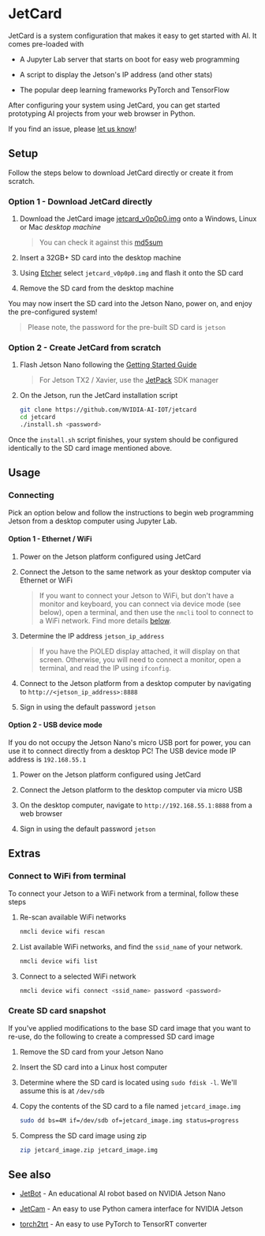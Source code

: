 # JetCard

JetCard is a system configuration that makes it easy to get started with AI.  It comes pre-loaded with

* A Jupyter Lab server that starts on boot for easy web programming

* A script to display the Jetson's IP address (and other stats)
* The popular deep learning frameworks PyTorch and TensorFlow

After configuring your system using JetCard, you can get started prototyping AI projects from your web browser in Python.

If you find an issue, please [let us know](../..//issues)!

## Setup

Follow the steps below to download JetCard directly or create it from scratch.

### Option 1 - Download JetCard directly

1. Download the JetCard image [jetcard_v0p0p0.img](https://drive.google.com/open?id=1wXD1CwtxiH5Mz4uSmIZ76fd78zDQltW_) onto a Windows, Linux or Mac *desktop machine*
    
    > You can check it against this [md5sum](https://drive.google.com/open?id=1356ZBrYUWaTgbV50UMB1uCfWrNcd6PEF)

2. Insert a 32GB+ SD card into the desktop machine
3. Using [Etcher](https://www.balena.io/etcher/) select ``jetcard_v0p0p0.img`` and flash it onto the SD card
4. Remove the SD card from the desktop machine

You may now insert the SD card into the Jetson Nano, power on, and enjoy the pre-configured system!

> Please note, the password for the pre-built SD card is ``jetson``

### Option 2 - Create JetCard from scratch

1. Flash Jetson Nano following the [Getting Started Guide](https://developer.nvidia.com/embedded/learn/get-started-jetson-nano-devkit)

    > For Jetson TX2 / Xavier, use the [JetPack](https://developer.nvidia.com/embedded/jetpack) SDK manager

2. On the Jetson, run the JetCard installation script

    ```bash
    git clone https://github.com/NVIDIA-AI-IOT/jetcard
    cd jetcard
    ./install.sh <password>
    ```
    
Once the ``install.sh`` script finishes, your system should be configured identically to the SD card image mentioned above.

## Usage

### Connecting

Pick an option below and follow the instructions to begin web programming Jetson from a desktop computer using Jupyter Lab.

#### Option 1 - Ethernet / WiFi

1. Power on the Jetson platform configured using JetCard

2. Connect the Jetson to the same network as your desktop computer via Ethernet or WiFi

    > If you want to connect your Jetson to WiFi, but don't have a monitor and keyboard, you can connect via device mode (see below),       open a terminal, and then use the ``nmcli`` tool to connect to a WiFi network.  Find more details [below](#extras).
    
3. Determine the IP address ``jetson_ip_address``

    > If you have the PiOLED display attached, it will display on that screen.  Otherwise, you will need to connect a monitor, open a terminal, and read the IP using ``ifconfig``.
4. Connect to the Jetson platform from a desktop computer by navigating to ``http://<jetson_ip_address>:8888``
5. Sign in using the default password ``jetson``

#### Option 2 - USB device mode

If you do not occupy the Jetson Nano's micro USB port for power, you can use it to connect directly from a desktop PC!  The USB device mode IP address is ``192.168.55.1``

1. Power on the Jetson platform configured using JetCard

2. Connect the Jetson platform to the desktop computer via micro USB
3. On the desktop computer, navigate to ``http://192.168.55.1:8888`` from a web browser
4. Sign in using the default password ``jetson``

## Extras

### Connect to WiFi from terminal

To connect your Jetson to a WiFi network from a terminal, follow these steps

1. Re-scan available WiFi networks

    ```bash
    nmcli device wifi rescan
    ```

2. List available WiFi networks, and find the ``ssid_name`` of your network.

    ```bash
    nmcli device wifi list
    ```
3. Connect to a selected WiFi network

    ```bash
    nmcli device wifi connect <ssid_name> password <password>
    ```

### Create SD card snapshot

If you've applied modifications to the base SD card image that you want to re-use, do the following to create a compressed SD card image

1.  Remove the SD card from your Jetson Nano

2.  Insert the SD card into a Linux host computer
3.  Determine where the SD card is located using ``sudo fdisk -l``.  We'll assume this is at ``/dev/sdb``
4.  Copy the contents of the SD card to a file named ``jetcard_image.img``

    ```bash
    sudo dd bs=4M if=/dev/sdb of=jetcard_image.img status=progress
    ```
5.  Compress the SD card image using zip

    ```bash
    zip jetcard_image.zip jetcard_image.img
    ```

## See also

- [JetBot](http://github.com/NVIDIA-AI-IOT/jetbot) - An educational AI robot based on NVIDIA Jetson Nano

- [JetCam](http://github.com/NVIDIA-AI-IOT/jetcam) - An easy to use Python camera interface for NVIDIA Jetson
- [torch2trt](http://github.com/NVIDIA-AI-IOT/torch2trt) - An easy to use PyTorch to TensorRT converter
